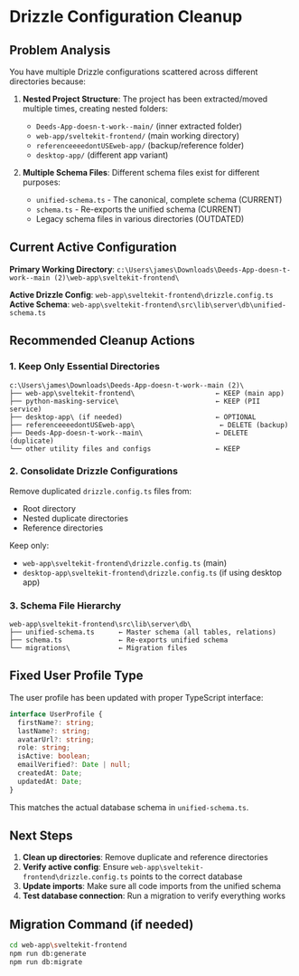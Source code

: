 # Drizzle Configuration Cleanup

## Problem Analysis

You have multiple Drizzle configurations scattered across different directories because:

1. **Nested Project Structure**: The project has been extracted/moved multiple times, creating nested folders:
   - `Deeds-App-doesn-t-work--main/` (inner extracted folder)
   - `web-app/sveltekit-frontend/` (main working directory)
   - `referenceeeedontUSEweb-app/` (backup/reference folder)
   - `desktop-app/` (different app variant)

2. **Multiple Schema Files**: Different schema files exist for different purposes:
   - `unified-schema.ts` - The canonical, complete schema (CURRENT)
   - `schema.ts` - Re-exports the unified schema (CURRENT)
   - Legacy schema files in various directories (OUTDATED)

## Current Active Configuration

**Primary Working Directory**: `c:\Users\james\Downloads\Deeds-App-doesn-t-work--main (2)\web-app\sveltekit-frontend\`

**Active Drizzle Config**: `web-app\sveltekit-frontend\drizzle.config.ts`
**Active Schema**: `web-app\sveltekit-frontend\src\lib\server\db\unified-schema.ts`

## Recommended Cleanup Actions

### 1. Keep Only Essential Directories
```
c:\Users\james\Downloads\Deeds-App-doesn-t-work--main (2)\
├── web-app\sveltekit-frontend\                    ← KEEP (main app)
├── python-masking-service\                        ← KEEP (PII service)
├── desktop-app\ (if needed)                       ← OPTIONAL
├── referenceeeedontUSEweb-app\                     ← DELETE (backup)
├── Deeds-App-doesn-t-work--main\                  ← DELETE (duplicate)
└── other utility files and configs                ← KEEP
```

### 2. Consolidate Drizzle Configurations
Remove duplicated `drizzle.config.ts` files from:
- Root directory
- Nested duplicate directories
- Reference directories

Keep only:
- `web-app\sveltekit-frontend\drizzle.config.ts` (main)
- `desktop-app\sveltekit-frontend\drizzle.config.ts` (if using desktop app)

### 3. Schema File Hierarchy
```
web-app\sveltekit-frontend\src\lib\server\db\
├── unified-schema.ts      ← Master schema (all tables, relations)
├── schema.ts              ← Re-exports unified schema
└── migrations\            ← Migration files
```

## Fixed User Profile Type

The user profile has been updated with proper TypeScript interface:

```typescript
interface UserProfile {
  firstName?: string;
  lastName?: string;
  avatarUrl?: string;
  role: string;
  isActive: boolean;
  emailVerified?: Date | null;
  createdAt: Date;
  updatedAt: Date;
}
```

This matches the actual database schema in `unified-schema.ts`.

## Next Steps

1. **Clean up directories**: Remove duplicate and reference directories
2. **Verify active config**: Ensure `web-app\sveltekit-frontend\drizzle.config.ts` points to the correct database
3. **Update imports**: Make sure all code imports from the unified schema
4. **Test database connection**: Run a migration to verify everything works

## Migration Command (if needed)
```bash
cd web-app\sveltekit-frontend
npm run db:generate
npm run db:migrate
```
